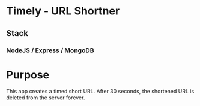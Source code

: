 # Timely - URL Shortner 
## Stack
### NodeJS / Express / MongoDB

# Purpose
This app creates a timed short URL. After 30 seconds, the shortened URL is deleted from the server forever.